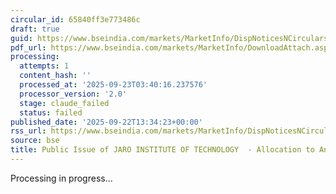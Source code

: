 ```yaml
---
circular_id: 65840ff3e773486c
draft: true
guid: https://www.bseindia.com/markets/MarketInfo/DispNoticesNCirculars.aspx?Noticeid={2B8D3D20-B26B-42FA-828F-6897F651CBA6}&noticeno=20250922-34&dt=09/22/2025&icount=34&totcount=58&flag=0
pdf_url: https://www.bseindia.com/markets/MarketInfo/DownloadAttach.aspx?id=20250922-34&attachedId=60156f9c-b5cc-4c46-8cce-d2bca0ebe9a7
processing:
  attempts: 1
  content_hash: ''
  processed_at: '2025-09-23T03:40:16.237576'
  processor_version: '2.0'
  stage: claude_failed
  status: failed
published_date: '2025-09-22T13:34:23+00:00'
rss_url: https://www.bseindia.com/markets/MarketInfo/DispNoticesNCirculars.aspx?Noticeid={2B8D3D20-B26B-42FA-828F-6897F651CBA6}&noticeno=20250922-34&dt=09/22/2025&icount=34&totcount=58&flag=0
source: bse
title: Public Issue of JARO INSTITUTE OF TECHNOLOGY  - Allocation to Anchor Investors
---
```


Processing in progress...